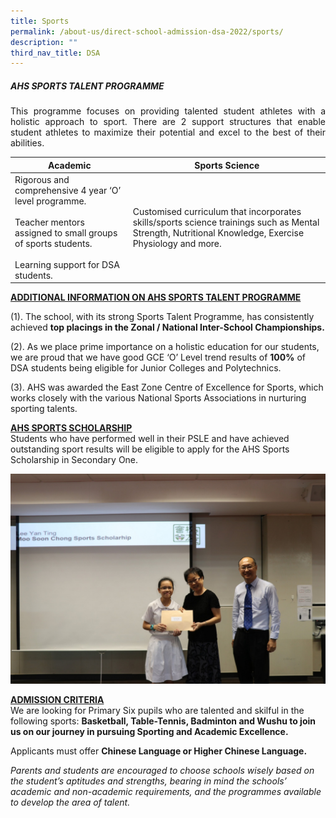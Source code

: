 ```yaml
---
title: Sports
permalink: /about-us/direct-school-admission-dsa-2022/sports/
description: ""
third_nav_title: DSA
---
```

##### AHS SPORTS TALENT PROGRAMME

<p align="justify">
This programme focuses on providing talented student athletes with a holistic approach to sport. There are 2 support structures that enable student athletes to maximize their potential and excel to the best of their abilities.
</p>

| Academic | Sports Science|
| -------- | -------- | 
| Rigorous and comprehensive 4 year ‘O’ level programme.<br><br>	Teacher mentors assigned to small groups of sports students.<br><br>Learning support for DSA students.    | Customised curriculum that incorporates skills/sports science trainings such as Mental Strength, Nutritional Knowledge, Exercise Physiology and more.     |

<b><u>ADDITIONAL INFORMATION ON AHS SPORTS TALENT PROGRAMME</u></b>

(1). The school, with its strong Sports Talent Programme, has consistently achieved <b>top placings in the Zonal / National Inter-School Championships.</b>
 
(2). As we place prime importance on a holistic education for our students, we are proud that we have good GCE ‘O’ Level trend results of <b>100%</b> of DSA students being eligible for Junior Colleges and Polytechnics.
 
(3). AHS was awarded the East Zone Centre of Excellence for Sports, which works closely with the various National Sports Associations in nurturing sporting talents.

<b><u>AHS SPORTS SCHOLARSHIP</u></b><br>
Students who have performed well in their PSLE and have achieved outstanding sport results will be eligible to apply for the AHS Sports Scholarship in Secondary One.

![](/images/About%20us/DSA/sports1.jpg)


<b><u>ADMISSION CRITERIA</u></b><br>
We are looking for Primary Six pupils who are talented and skilful in the following sports: <b>Basketball, Table-Tennis, Badminton and Wushu to join us on our journey in pursuing Sporting and Academic Excellence.</b>

Applicants must offer <b>Chinese Language or Higher Chinese Language.</b>

<i>Parents and students are encouraged to choose schools wisely based on the student’s aptitudes and strengths, bearing in mind the schools’ academic and non-academic requirements, and the programmes available to develop the area of talent.</i>